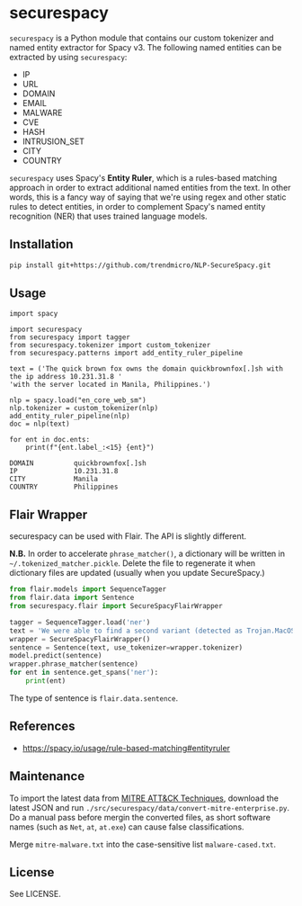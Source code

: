 # securespacy

`securespacy` is a Python module that contains our custom tokenizer and named entity extractor for Spacy v3. The following named entities can be extracted by using `securespacy`:

- IP
- URL
- DOMAIN
- EMAIL
- MALWARE
- CVE
- HASH
- INTRUSION_SET
- CITY
- COUNTRY

`securespacy` uses Spacy's **Entity Ruler**, which is a rules-based matching approach in order to extract additional named entities from the text. In other words, this is a fancy way of saying that we're using regex and other static rules to detect entities, in order to complement Spacy's named entity recognition (NER) that uses trained language models.

## Installation
```bash
pip install git+https://github.com/trendmicro/NLP-SecureSpacy.git
```


## Usage

```
import spacy

import securespacy
from securespacy import tagger
from securespacy.tokenizer import custom_tokenizer
from securespacy.patterns import add_entity_ruler_pipeline

text = ('The quick brown fox owns the domain quickbrownfox[.]sh with the ip address 10.231.31.8 '
'with the server located in Manila, Philippines.')

nlp = spacy.load("en_core_web_sm")
nlp.tokenizer = custom_tokenizer(nlp)
add_entity_ruler_pipeline(nlp)
doc = nlp(text)

for ent in doc.ents:
    print(f"{ent.label_:<15} {ent}")

DOMAIN          quickbrownfox[.]sh
IP              10.231.31.8
CITY            Manila
COUNTRY         Philippines
```

## Flair Wrapper

securespacy can be used with Flair. The API is slightly different.

**N.B.** In order to accelerate `phrase_matcher()`, a dictionary will be written in `~/.tokenized_matcher.pickle`.
Delete the file to regenerate it when dictionary files are updated (usually when you update SecureSpacy.)

```python
from flair.models import SequenceTagger
from flair.data import Sentence
from securespacy.flair import SecureSpacyFlairWrapper

tagger = SequenceTagger.load('ner')
text = 'We were able to find a second variant (detected as Trojan.MacOS.GMERA.B) that was uploaded to VirusTotal.'
wrapper = SecureSpacyFlairWrapper()
sentence = Sentence(text, use_tokenizer=wrapper.tokenizer)
model.predict(sentence)
wrapper.phrase_matcher(sentence)
for ent in sentence.get_spans('ner'):
    print(ent)
```

The type of sentence is `flair.data.sentence`.

## References
- https://spacy.io/usage/rule-based-matching#entityruler


## Maintenance

To import the latest data from [MITRE ATT&CK Techniques](https://github.com/mitre-attack/attack-stix-data/tree/master/enterprise-attack), download the latest JSON and run
`./src/securespacy/data/convert-mitre-enterprise.py`. Do a manual pass before mergin the converted files, as
short software names (such as `Net`, `at`, `at.exe`) can cause false classifications.

Merge `mitre-malware.txt` into the case-sensitive list `malware-cased.txt`.

## License

See LICENSE.
